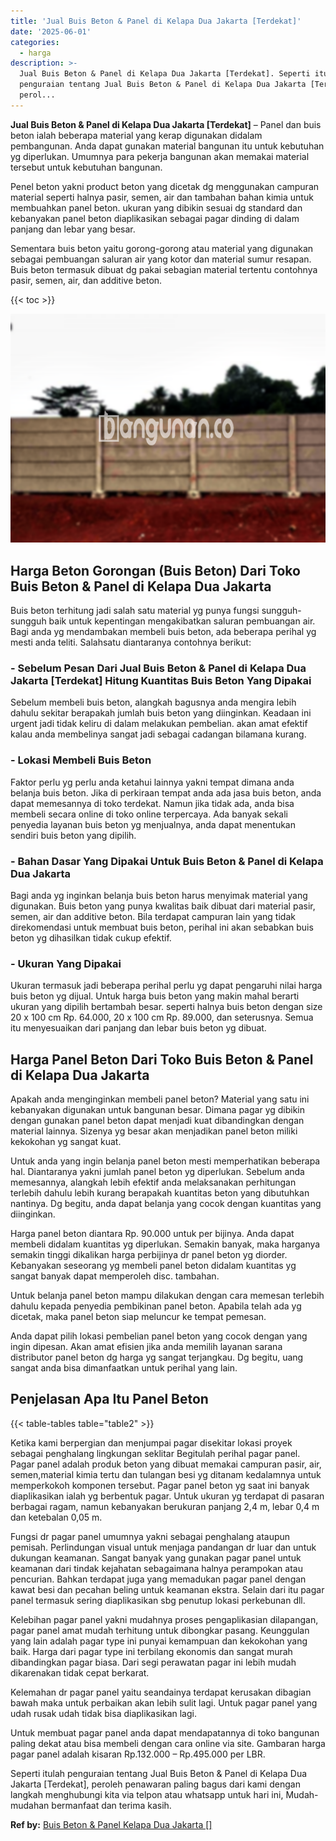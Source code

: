 ```yaml
---
title: 'Jual Buis Beton & Panel di Kelapa Dua Jakarta [Terdekat]'
date: '2025-06-01'
categories:
  - harga
description: >-
  Jual Buis Beton & Panel di Kelapa Dua Jakarta [Terdekat]. Seperti itulah
  penguraian tentang Jual Buis Beton & Panel di Kelapa Dua Jakarta [Terdekat],
  perol...
---
```


**Jual Buis Beton & Panel di Kelapa Dua Jakarta \[Terdekat\]** – Panel dan buis beton ialah beberapa material yang kerap digunakan didalam pembangunan. Anda dapat gunakan material bangunan itu untuk kebutuhan yg diperlukan. Umumnya para pekerja bangunan akan memakai material tersebut untuk kebutuhan bangunan.

Penel beton yakni product beton yang dicetak dg menggunakan campuran material seperti halnya pasir, semen, air dan tambahan bahan kimia untuk membuahkan panel beton. ukuran yang dibikin sesuai dg standard dan kebanyakan panel beton diaplikasikan sebagai pagar dinding di dalam panjang dan lebar yang besar.

Sementara buis beton yaitu gorong-gorong atau material yang digunakan sebagai pembuangan saluran air yang kotor dan material sumur resapan. Buis beton termasuk dibuat dg pakai sebagian material tertentu contohnya pasir, semen, air, dan additive beton.

{{< toc >}}

![Jual Buis Beton & Panel di Kelapa Dua Jakarta [Terdekat]](/images/jual-panel-buis-beton-murah-50.png)

## Harga Beton Gorongan (Buis Beton) Dari Toko Buis Beton & Panel di Kelapa Dua Jakarta

Buis beton terhitung jadi salah satu material yg punya fungsi sungguh-sungguh baik untuk kepentingan mengakibatkan saluran pembuangan air. Bagi anda yg mendambakan membeli buis beton, ada beberapa perihal yg mesti anda teliti. Salahsatu diantaranya contohnya berikut:

### \- Sebelum Pesan Dari Jual Buis Beton & Panel di Kelapa Dua Jakarta \[Terdekat\] Hitung Kuantitas Buis Beton Yang Dipakai

Sebelum membeli buis beton, alangkah bagusnya anda mengira lebih dahulu sekitar berapakah jumlah buis beton yang diinginkan. Keadaan ini urgent jadi tidak keliru di dalam melakukan pembelian. akan amat efektif kalau anda membelinya sangat jadi sebagai cadangan bilamana kurang.

### \- Lokasi Membeli Buis Beton

Faktor perlu yg perlu anda ketahui lainnya yakni tempat dimana anda belanja buis beton. Jika di perkiraan tempat anda ada jasa buis beton, anda dapat memesannya di toko terdekat. Namun jika tidak ada, anda bisa membeli secara online di toko online terpercaya. Ada banyak sekali penyedia layanan buis beton yg menjualnya, anda dapat menentukan sendiri buis beton yang dipilih.

### \- Bahan Dasar Yang Dipakai Untuk Buis Beton & Panel di Kelapa Dua Jakarta

Bagi anda yg inginkan belanja buis beton harus menyimak material yang digunakan. Buis beton yang punya kwalitas baik dibuat dari material pasir, semen, air dan additive beton. Bila terdapat campuran lain yang tidak direkomendasi untuk membuat buis beton, perihal ini akan sebabkan buis beton yg dihasilkan tidak cukup efektif.

### \- Ukuran Yang Dipakai

Ukuran termasuk jadi beberapa perihal perlu yg dapat pengaruhi nilai harga buis beton yg dijual. Untuk harga buis beton yang makin mahal berarti ukuran yang dipilih bertambah besar. seperti halnya buis beton dengan size 20 x 100 cm Rp. 64.000, 20 x 100 cm Rp. 89.000, dan seterusnya. Semua itu menyesuaikan dari panjang dan lebar buis beton yg dibuat.

## Harga Panel Beton Dari Toko Buis Beton & Panel di Kelapa Dua Jakarta

Apakah anda menginginkan membeli panel beton? Material yang satu ini kebanyakan digunakan untuk bangunan besar. Dimana pagar yg dibikin dengan gunakan panel beton dapat menjadi kuat dibandingkan dengan material lainnya. Sizenya yg besar akan menjadikan panel beton miliki kekokohan yg sangat kuat.

Untuk anda yang ingin belanja panel beton mesti memperhatikan beberapa hal. Diantaranya yakni jumlah panel beton yg diperlukan. Sebelum anda memesannya, alangkah lebih efektif anda melaksanakan perhitungan terlebih dahulu lebih kurang berapakah kuantitas beton yang dibutuhkan nantinya. Dg begitu, anda dapat belanja yang cocok dengan kuantitas yang diinginkan.

Harga panel beton diantara Rp. 90.000 untuk per bijinya. Anda dapat membeli didalam kuantitas yg diperlukan. Semakin banyak, maka harganya semakin tinggi dikalikan harga perbijinya dr panel beton yg diorder. Kebanyakan seseorang yg membeli panel beton didalam kuantitas yg sangat banyak dapat memperoleh disc. tambahan.

Untuk belanja panel beton mampu dilakukan dengan cara memesan terlebih dahulu kepada penyedia pembikinan panel beton. Apabila telah ada yg dicetak, maka panel beton siap meluncur ke tempat pemesan.

Anda dapat pilih lokasi pembelian panel beton yang cocok dengan yang ingin dipesan. Akan amat efisien jika anda memilih layanan sarana distributor panel beton dg harga yg sangat terjangkau. Dg begitu, uang sangat anda bisa dimanfaatkan untuk perihal yang lain.

## Penjelasan Apa Itu Panel Beton

{{< table-tables table="table2" >}}

Ketika kami berpergian dan menjumpai pagar disekitar lokasi proyek sebagai penghalang lingkungan seklitar Begitulah perihal pagar panel. Pagar panel adalah produk beton yang dibuat memakai campuran pasir, air, semen,material kimia tertu dan tulangan besi yg ditanam kedalamnya untuk memperkokoh komponen tersebut. Pagar panel beton yg saat ini banyak diaplikasikan ialah yg berbentuk pagar. Untuk ukuran yg terdapat di pasaran berbagai ragam, namun kebanyakan berukuran panjang 2,4 m, lebar 0,4 m dan ketebalan 0,05 m.

Fungsi dr pagar panel umumnya yakni sebagai penghalang ataupun pemisah. Perlindungan visual untuk menjaga pandangan dr luar dan untuk dukungan keamanan. Sangat banyak yang gunakan pagar panel untuk keamanan dari tindak kejahatan sebagaimana halnya perampokan atau pencurian. Bahkan terdapat juga yang memadukan pagar panel dengan kawat besi dan pecahan beling untuk keamanan ekstra. Selain dari itu pagar panel termasuk sering diaplikasikan sbg penutup lokasi perkebunan dll.

Kelebihan pagar panel yakni mudahnya proses pengaplikasian dilapangan, pagar panel amat mudah terhitung untuk dibongkar pasang. Keunggulan yang lain adalah pagar type ini punyai kemampuan dan kekokohan yang baik. Harga dari pagar type ini terbilang ekonomis dan sangat murah dibandingkan pagar biasa. Dari segi perawatan pagar ini lebih mudah dikarenakan tidak cepat berkarat.

Kelemahan dr pagar panel yaitu seandainya terdapat kerusakan dibagian bawah maka untuk perbaikan akan lebih sulit lagi. Untuk pagar panel yang udah rusak udah tidak bisa diaplikasikan lagi.

Untuk membuat pagar panel anda dapat mendapatannya di toko bangunan paling dekat atau bisa membeli dengan cara online via site. Gambaran harga pagar panel adalah kisaran Rp.132.000 – Rp.495.000 per LBR.

Seperti itulah penguraian tentang Jual Buis Beton & Panel di Kelapa Dua Jakarta \[Terdekat\], peroleh penawaran paling bagus dari kami dengan langkah menghubungi kita via telpon atau whatsapp untuk hari ini, Mudah-mudahan bermanfaat dan terima kasih.

**Ref by:** [Buis Beton & Panel Kelapa Dua Jakarta []](https://id.wikipedia.org/wiki/Buis)
